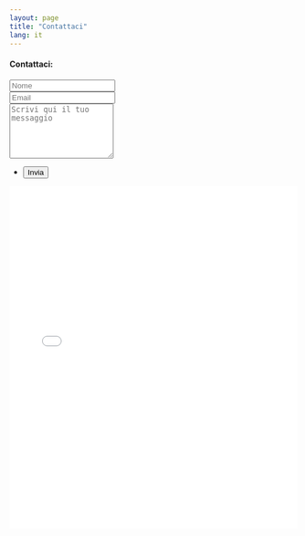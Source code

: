 ```yaml
---
layout: page
title: "Contattaci"
lang: it 
---
```



 <section>
  <h4>Contattaci:</h4>
<form action="https://formspree.io/santa.pedone@gmail.com" method="POST">
   <div class="row uniform">
   <div class="6u 12u$(xsmall)">
   <input type="text" name="demo-name" id="demo-name" value="" placeholder="Nome" />
</div>
  <div class="6u$ 12u$(xsmall)">
   <input type="email" name="demo-email" id="demo-email" value="" placeholder="Email" />
</div>
  <div class="12u$">
  <textarea name="demo-message" id="demo-message" placeholder="Scrivi qui il tuo messaggio" rows="6"></textarea>
 </div>
  <div class="12u$">
   <ul class="actions">
   <li><input type="submit" value="Invia" class="special" /></li>
 </ul>
</div>
</div>
</form>
</section>
<section>




<section>
  <iframe src="map.html" frameborder="0" allowfullscreen="true" width="100%" height="600"> </iframe>
</section>
